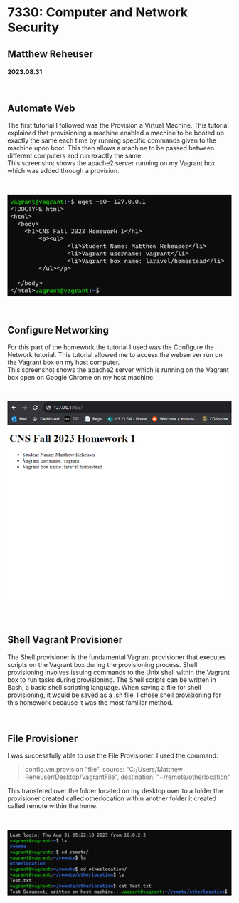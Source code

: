# 7330: Computer and Network Security
## Matthew Reheuser 
#### 2023.08.31 <p>&nbsp;</p>
## Automate Web 
The first tutorial I followed was the Provision a Virtual Machine. This tutorial explained that provisioning a machine enabled a machine to be booted up exactly the same each time by running specific commands given to the machine upon boot. This then allows a machine to be passed between different computers and run exactly the same.  
This screenshot shows the apache2 server running on my Vagrant box which was added through a provision. <p>&nbsp;</p>
![Automate Web](./pictures/AutomateWeb.png)<p>&nbsp;</p>

## Configure Networking
For this part of the homework the tutorial I used was the Configure the Network tutorial. This tutorial allowed me to access the webserver run on the Vagrant box on my host computer.  
This screenshot shows the apache2 server which is running on the Vagrant box open on Google Chrome on my host machine. <p>&nbsp;</p>
![Configure Networking](./pictures/ConfigureNetworking.png) <p>&nbsp;</p>

## Shell Vagrant Provisioner
The Shell provisioner is the fundamental Vagrant provisioner that executes scripts on the Vagrant box during the provisioning process. Shell provisioning involves issuing commands to the Unix shell within the Vagrant box to run tasks during provisioning. The Shell scripts can be written in Bash, a basic shell scripting language. When saving a file for shell provisioning, it would be saved as a .sh file. I chose shell provisioning for this homework because it was the most familiar method.<p>&nbsp;</p>

## File Provisioner
I was successfully able to use the File Provisioner. I used the command: 
> config.vm.provision "file", source: "C:/Users/Matthew Reheuser/Desktop/VagrantFile", destination: "~/remote/otherlocation"  

This transfered over the folder located on my desktop over to a folder the provisioner created called otherlocation within another folder it created called remote within the home. <p>&nbsp;</p>
![Configure Networking](./pictures/FileProvisioning.png) <p>&nbsp;</p>










